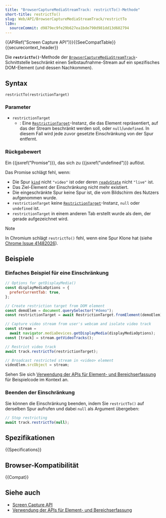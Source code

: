```yaml
---
title: "BrowserCaptureMediaStreamTrack: restrictTo()-Methode"
short-title: restrictTo()
slug: Web/API/BrowserCaptureMediaStreamTrack/restrictTo
l10n:
  sourceCommit: d9879ec9fe29b627ea1bde790d981dd13d602794
---
```


{{APIRef("Screen Capture API")}}{{SeeCompatTable}}{{securecontext_header}}

Die **`restrictTo()`**-Methode der [`BrowserCaptureMediaStreamTrack`](/de/docs/Web/API/BrowserCaptureMediaStreamTrack)-Schnittstelle beschränkt einen Selbstaufnahme-Stream auf ein spezifisches DOM-Element (und dessen Nachkommen).

## Syntax

```js-nolint
restrictTo(restrictionTarget)
```

### Parameter

- `restrictionTarget`
  - : Eine [`RestrictionTarget`](/de/docs/Web/API/RestrictionTarget)-Instanz, die das Element repräsentiert, auf das der Stream beschränkt werden soll, oder `null`/`undefined`. In diesem Fall wird jede zuvor gesetzte Einschränkung von der Spur entfernt.

### Rückgabewert

Ein {{jsxref("Promise")}}, das sich zu {{jsxref("undefined")}} auflöst.

Das Promise schlägt fehl, wenn:

- Die Spur [`kind`](/de/docs/Web/API/MediaStreamTrack/kind) nicht `"video"` ist oder deren [`readyState`](/de/docs/Web/API/MediaStreamTrack/readyState) nicht `"live"` ist.
- Das Ziel-Element der Einschränkung nicht mehr existiert.
- Die eingeschränkte Spur keine Spur ist, die vom Bildschirm des Nutzers aufgenommen wurde.
- `restrictionTarget` keine [`RestrictionTarget`](/de/docs/Web/API/RestrictionTarget)-Instanz, `null` oder `undefined` ist.
- `restrictionTarget` in einem anderen Tab erstellt wurde als dem, der gerade aufgezeichnet wird.

> [!NOTE]
> In Chromium schlägt `restrictTo()` fehl, wenn eine Spur Klone hat (siehe [Chrome Issue 41482026](https://issues.chromium.org/issues/41482026)).

## Beispiele

### Einfaches Beispiel für eine Einschränkung

```js
// Options for getDisplayMedia()
const displayMediaOptions = {
  preferCurrentTab: true,
};

// Create restriction target from DOM element
const demoElem = document.querySelector("#demo");
const restrictionTarget = await RestrictionTarget.fromElement(demoElem);

// Capture video stream from user's webcam and isolate video track
const stream =
  await navigator.mediaDevices.getDisplayMedia(displayMediaOptions);
const [track] = stream.getVideoTracks();

// Restrict video track
await track.restrictTo(restrictionTarget);

// Broadcast restricted stream in <video> element
videoElem.srcObject = stream;
```

Sehen Sie sich [Verwendung der APIs für Element- und Bereichserfassung](/de/docs/Web/API/Screen_Capture_API/Element_Region_Capture) für Beispielcode im Kontext an.

### Beenden der Einschränkung

Sie können die Einschränkung beenden, indem Sie `restrictTo()` auf derselben Spur aufrufen und dabei `null` als Argument übergeben:

```js
// Stop restricting
await track.restrictTo(null);
```

## Spezifikationen

{{Specifications}}

## Browser-Kompatibilität

{{Compat}}

## Siehe auch

- [Screen Capture API](/de/docs/Web/API/Screen_Capture_API)
- [Verwendung der APIs für Element- und Bereichserfassung](/de/docs/Web/API/Screen_Capture_API/Element_Region_Capture)
